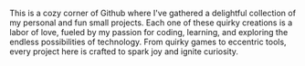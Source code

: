

This is a cozy corner of Github where I've gathered a delightful collection of my personal and fun small projects. Each one of these quirky creations is a labor of love, fueled by my passion for coding, learning, and exploring the endless possibilities of technology. From quirky games to eccentric tools, every project here is crafted to spark joy and ignite curiosity.
